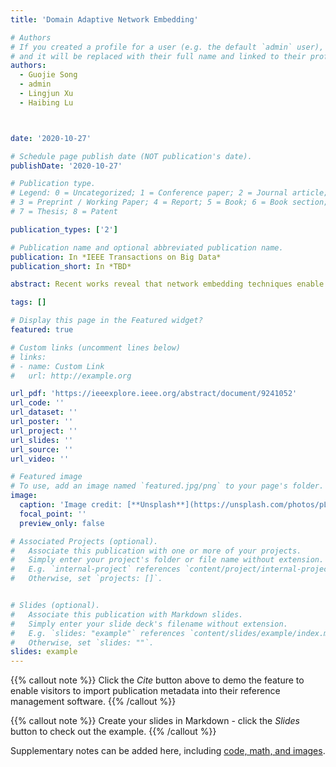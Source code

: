 ```yaml
---
title: 'Domain Adaptive Network Embedding'

# Authors
# If you created a profile for a user (e.g. the default `admin` user), write the username (folder name) here
# and it will be replaced with their full name and linked to their profile.
authors:
  - Guojie Song
  - admin
  - Lingjun Xu
  - Haibing Lu



date: '2020-10-27'

# Schedule page publish date (NOT publication's date).
publishDate: '2020-10-27'

# Publication type.
# Legend: 0 = Uncategorized; 1 = Conference paper; 2 = Journal article;
# 3 = Preprint / Working Paper; 4 = Report; 5 = Book; 6 = Book section;
# 7 = Thesis; 8 = Patent

publication_types: ['2']

# Publication name and optional abbreviated publication name.
publication: In *IEEE Transactions on Big Data*
publication_short: In *TBD*

abstract: Recent works reveal that network embedding techniques enable many machine learning models to handle diverse downstream tasks on graph-structured data. However, as previous methods usually focus on learning embedding for a single network, they cannot learn representations transferable on multiple networks. Hence, it is important to design a network embedding algorithm that supports downstream model transferring on different networks, known as domain adaptation. In this article, we propose a Domain Adaptive Network Embedding framework, which applies Graph Convolutional Network to learn transferable embedding. In DANE, nodes from multiple networks are encoded to vectors via a shared and aligned embedding space. The distribution of embedding on different networks are further aligned by Adversarial Learning Regularization. To achieve better performance in scenarios where labels are provided, DANE adopts a cross-entropy error term of the GCN framework and class centroid aligning method. Moreover, DANE's advantages in learning transferable network embedding can be guaranteed theoretically. Extensive experiments reflect that the proposed framework outperforms other well-recognized network embedding baselines in cross-network domain adaptation tasks, and the semi-supervised components improve the performance significantly.

tags: []

# Display this page in the Featured widget?
featured: true

# Custom links (uncomment lines below)
# links:
# - name: Custom Link
#   url: http://example.org

url_pdf: 'https://ieeexplore.ieee.org/abstract/document/9241052'
url_code: ''
url_dataset: ''
url_poster: ''
url_project: ''
url_slides: ''
url_source: ''
url_video: ''

# Featured image
# To use, add an image named `featured.jpg/png` to your page's folder.
image:
  caption: 'Image credit: [**Unsplash**](https://unsplash.com/photos/pLCdAaMFLTE)'
  focal_point: ''
  preview_only: false

# Associated Projects (optional).
#   Associate this publication with one or more of your projects.
#   Simply enter your project's folder or file name without extension.
#   E.g. `internal-project` references `content/project/internal-project/index.md`.
#   Otherwise, set `projects: []`.


# Slides (optional).
#   Associate this publication with Markdown slides.
#   Simply enter your slide deck's filename without extension.
#   E.g. `slides: "example"` references `content/slides/example/index.md`.
#   Otherwise, set `slides: ""`.
slides: example
---
```


{{% callout note %}}
Click the _Cite_ button above to demo the feature to enable visitors to import publication metadata into their reference management software.
{{% /callout %}}

{{% callout note %}}
Create your slides in Markdown - click the _Slides_ button to check out the example.
{{% /callout %}}

Supplementary notes can be added here, including [code, math, and images](https://wowchemy.com/docs/writing-markdown-latex/).
